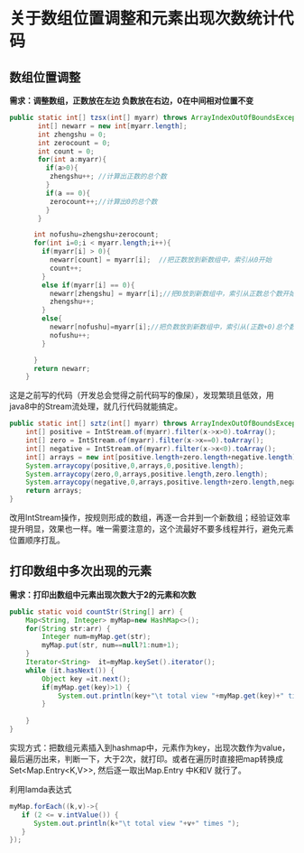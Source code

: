 # 关于数组位置调整和元素出现次数统计代码

## 数组位置调整

**需求：调整数组，正数放在左边 负数放在右边，0在中间相对位置不变**

```java
public static int[] tzsx(int[] myarr) throws ArrayIndexOutOfBoundsException {
	   int[] newarr = new int[myarr.length];
	   int zhengshu = 0;
	   int zerocount = 0;
	   int count = 0;
	   for(int a:myarr){
	     if(a>0){
	      zhengshu++; //计算出正数的总个数
	     }
	     if(a == 0){
	      zerocount++;//计算出0的总个数
	     }
	   }  

	  int nofushu=zhengshu+zerocount;
	  for(int i=0;i < myarr.length;i++){
	    if(myarr[i] > 0){
	      newarr[count] = myarr[i];  //把正数放到新数组中，索引从0开始
	      count++;
	    }
	    else if(myarr[i] == 0){
	      newarr[zhengshu] = myarr[i];//把0放到新数组中，索引从正数总个数开始
	      zhengshu++;
	    }
	    else{
	      newarr[nofushu]=myarr[i];//把负数放到新数组中，索引从(正数+0)总个数开始	
	      nofushu++;	      
	    }

	  }
	  return newarr;
	}
```
这是之前写的代码（开发总会觉得之前代码写的像屎），发现繁琐且低效，用java8中的Stream流处理，就几行代码就能搞定。

```java
public static int[] sztz(int[] myarr) throws ArrayIndexOutOfBoundsException {
    int[] positive = IntStream.of(myarr).filter(x->x>0).toArray();
    int[] zero = IntStream.of(myarr).filter(x->x==0).toArray();
    int[] negative = IntStream.of(myarr).filter(x->x<0).toArray();
    int[] arrays = new int[positive.length+zero.length+negative.length];
    System.arraycopy(positive,0,arrays,0,positive.length);
    System.arraycopy(zero,0,arrays,positive.length,zero.length);
    System.arraycopy(negative,0,arrays,positive.length+zero.length,negative.length);
    return arrays;
}
```

改用IntStream操作，按规则形成的数组，再逐一合并到一个新数组；经验证效率提升明显，效果也一样。唯一需要注意的，这个流最好不要多线程并行，避免元素位置顺序打乱。

## 打印数组中多次出现的元素

**需求：打印出数组中元素出现次数大于2的元素和次数**

```java
public static void countStr(String[] arr) {
	Map<String, Integer> myMap=new HashMap<>();
	for(String str:arr) {
		Integer num=myMap.get(str);
		myMap.put(str, num==null?1:num+1);
	}
	Iterator<String>  it=myMap.keySet().iterator();
	while (it.hasNext()) {
		Object key =it.next();
		if(myMap.get(key)>1) {
			System.out.println(key+"\t total view "+myMap.get(key)+" times ");
		}
		
	}
} 
```
实现方式：把数组元素插入到hashmap中，元素作为key，出现次数作为value，最后遍历出来，判断一下，大于2次，就打印。或者在遍历时直接把map转换成Set<Map.Entry<K,V>>,  然后逐一取出Map.Entry  中K和V 就行了。

利用lamda表达式 

```java
myMap.forEach((k,v)->{
   if (2 <= v.intValue()) {
      System.out.println(k+"\t total view "+v+" times ");
   }
});
```

